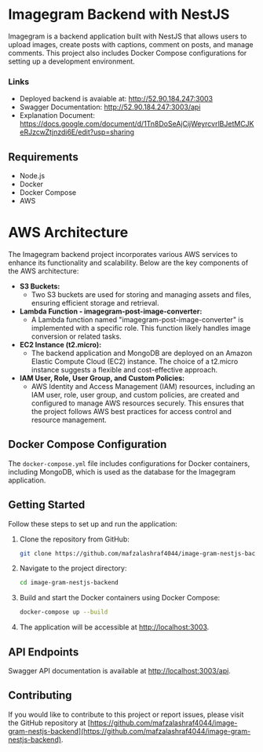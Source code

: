 # Imagegram Backend with NestJS

Imagegram is a backend application built with NestJS that allows users to upload images, create posts with captions, comment on posts, and manage comments. This project also includes Docker Compose configurations for setting up a development environment.

### Links

- Deployed backend is avaiable at: http://52.90.184.247:3003
- Swagger Documentation: http://52.90.184.247:3003/api
- Explanation Document: https://docs.google.com/document/d/1Tn8DoSeAjCijWeyrcvrlBJetMCJKeRJzcwZtjnzdi6E/edit?usp=sharing

## Requirements

- Node.js
- Docker
- Docker Compose
- AWS

# AWS Architecture

The Imagegram backend project incorporates various AWS services to enhance its functionality and scalability. Below are the key components of the AWS architecture:

* **S3 Buckets:**
  * Two S3 buckets are used for storing and managing assets and files, ensuring efficient storage and retrieval.
* **Lambda Function - imagegram-post-image-converter:**
  * A Lambda function named "imagegram-post-image-converter" is implemented with a specific role. This function likely handles image conversion or related tasks.
* **EC2 Instance (t2.micro):**
  * The backend application and MongoDB are deployed on an Amazon Elastic Compute Cloud (EC2) instance. The choice of a t2.micro instance suggests a flexible and cost-effective approach.
* **IAM User, Role, User Group, and Custom Policies:**
  * AWS Identity and Access Management (IAM) resources, including an IAM user, role, user group, and custom policies, are created and configured to manage AWS resources securely. This ensures that the project follows AWS best practices for access control and resource management.

## Docker Compose Configuration

The `docker-compose.yml` file includes configurations for Docker containers, including MongoDB, which is used as the database for the Imagegram application.

## Getting Started

Follow these steps to set up and run the application:

1. Clone the repository from GitHub:

   ```bash
   git clone https://github.com/mafzalashraf4044/image-gram-nestjs-backend.git
   ```
2. Navigate to the project directory:

   ```bash
   cd image-gram-nestjs-backend
   ```
3. Build and start the Docker containers using Docker Compose:

   ```bash
   docker-compose up --build
   ```
4. The application will be accessible at [http://localhost:3003](http://localhost:3003/).

## API Endpoints

Swagger API documentation is available at [http://localhost:3003/api](http://localhost:3003/api).

## Contributing

If you would like to contribute to this project or report issues, please visit the GitHub repository at [https://github.com/mafzalashraf4044/image-gram-nestjs-backend](https://github.com/mafzalashraf4044/image-gram-nestjs-backend).
